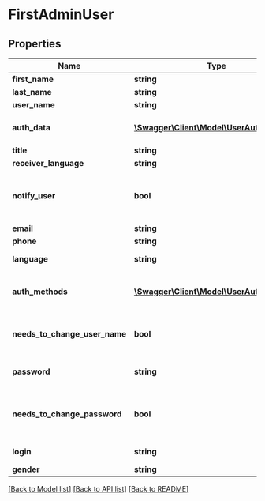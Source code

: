 # FirstAdminUser

## Properties
Name | Type | Description | Notes
------------ | ------------- | ------------- | -------------
**first_name** | **string** | User first name | 
**last_name** | **string** | User last name | 
**user_name** | **string** | Username | [optional] 
**auth_data** | [**\Swagger\Client\Model\UserAuthData**](UserAuthData.md) | Authentication methods: * &#x60;sql&#x60; * &#x60;active_directory&#x60; * &#x60;radius&#x60; * &#x60;openid&#x60; | [optional] 
**title** | **string** | Job title | [optional] 
**receiver_language** | **string** | IETF language tag | [optional] 
**notify_user** | **bool** | Notify user about his new account * default: &#x60;true&#x60; for &#x60;basic&#x60; auth type * default: &#x60;false&#x60; for &#x60;active_directory&#x60;, &#x60;openid&#x60; and &#x60;radius&#x60; auth types | [optional] 
**email** | **string** | Email | [optional] 
**phone** | **string** | Phone number | [optional] 
**language** | **string** | &#x60;DEPRECATED&#x60;: Language ID or ISO 639-1 code | [optional] 
**auth_methods** | [**\Swagger\Client\Model\UserAuthMethod[]**](UserAuthMethod.md) | &#x60;DEPRECATED&#x60;: Authentication methods: * &#x60;sql&#x60; * &#x60;active_directory&#x60; * &#x60;radius&#x60; * &#x60;openid&#x60; use &#x60;authData&#x60; instead | [optional] 
**needs_to_change_user_name** | **bool** | &#x60;DEPRECATED&#x60;: If &#x60;true&#x60;, the user must change the &#x60;userName&#x60; at the first login. (default: &#x60;false&#x60;) will be removed | [optional] 
**password** | **string** | &#x60;DEPRECATED&#x60;: An initial password may be preset use &#x60;authData&#x60; instead | [optional] 
**needs_to_change_password** | **bool** | &#x60;DEPRECATED&#x60;: Determines whether user has to change his / her initial password. use &#x60;authDate.mustChangePassword&#x60; instead | [optional] 
**login** | **string** | &#x60;DEPRECATED&#x60;: User login name will be removed | [optional] 
**gender** | **string** | &#x60;DEPRECATED&#x60;: Gender | [optional] 

[[Back to Model list]](../README.md#documentation-for-models) [[Back to API list]](../README.md#documentation-for-api-endpoints) [[Back to README]](../README.md)


